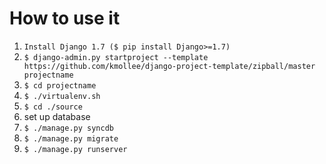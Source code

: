 # How to use it

1. `Install Django 1.7 ($ pip install Django>=1.7)`
1. `$ django-admin.py startproject --template https://github.com/kmollee/django-project-template/zipball/master projectname`
1. `$ cd projectname`
1. `$ ./virtualenv.sh`
1. `$ cd ./source`
1. set up database
1. `$ ./manage.py syncdb`
1. `$ ./manage.py migrate`
1. `$ ./manage.py runserver`
